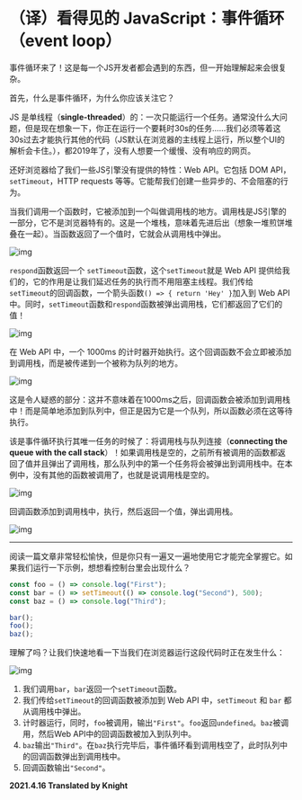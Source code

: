 # （译）看得见的 JavaScript：事件循环（event loop）

事件循环来了！这是每一个JS开发者都会遇到的东西，但一开始理解起来会很复杂。

首先，什么是事件循环，为什么你应该关注它？

JS 是单线程（**single-threaded**）的：一次只能运行一个任务。通常没什么大问题，但是现在想象一下，你正在运行一个要耗时30s的任务……我们必须等着这30s过去才能执行其他的代码（JS默认在浏览器的主线程上运行，所以整个UI的解析会卡住。），都2019年了，没有人想要一个缓慢、没有响应的网页。

还好浏览器给了我们一些JS引擎没有提供的特性：Web API。它包括 DOM API，`setTimeout`，HTTP requests 等等。它能帮我们创建一些异步的、不会阻塞的行为。

当我们调用一个函数时，它被添加到一个叫做调用栈的地方。调用栈是JS引擎的一部分，它不是浏览器特有的。这是一个堆栈，意味着先进后出（想象一堆煎饼堆叠在一起）。当函数返回了一个值时，它就会从调用栈中弹出。

![img](https://res.cloudinary.com/practicaldev/image/fetch/s--44yasyNX--/c_limit%2Cf_auto%2Cfl_progressive%2Cq_66%2Cw_880/https://devtolydiahallie.s3-us-west-1.amazonaws.com/gid1.6.gif)

`respond`函数返回一个 `setTimeout`函数，这个`setTimeout`就是 Web API 提供给我们的，它的作用是让我们延迟任务的执行而不用阻塞主线程。我们传给`setTimeout`的回调函数，一个箭头函数`() => { return 'Hey' }`加入到 Web API 中。同时，`setTimeout`函数和`respond`函数被弹出调用栈，它们都返回了它们的值！

![img](https://res.cloudinary.com/practicaldev/image/fetch/s--d_n4m4HH--/c_limit%2Cf_auto%2Cfl_progressive%2Cq_66%2Cw_880/https://devtolydiahallie.s3-us-west-1.amazonaws.com/gif2.1.gif)

在 Web API 中，一个 1000ms 的计时器开始执行。这个回调函数不会立即被添加到调用栈，而是被传递到一个被称为队列的地方。

![img](https://res.cloudinary.com/practicaldev/image/fetch/s--MewGMdte--/c_limit%2Cf_auto%2Cfl_progressive%2Cq_66%2Cw_880/https://devtolydiahallie.s3-us-west-1.amazonaws.com/gif3.1.gif)

这是令人疑惑的部分：这并不意味着在1000ms之后，回调函数会被添加到调用栈中！而是简单地添加到队列中，但正是因为它是一个队列，所以函数必须在这等待执行。

该是事件循环执行其唯一任务的时候了：将调用栈与队列连接（**connecting the queue with the call stack**）！如果调用栈是空的，之前所有被调用的函数都返回了值并且弹出了调用栈，那么队列中的第一个任务将会被弹出到调用栈中。在本例中，没有其他的函数被调用了，也就是说调用栈是空的。

![img](https://res.cloudinary.com/practicaldev/image/fetch/s--b2BtLfdz--/c_limit%2Cf_auto%2Cfl_progressive%2Cq_66%2Cw_880/https://devtolydiahallie.s3-us-west-1.amazonaws.com/gif4.gif)

回调函数添加到调用栈中，执行，然后返回一个值，弹出调用栈。

![img](https://res.cloudinary.com/practicaldev/image/fetch/s--NYOknEYi--/c_limit%2Cf_auto%2Cfl_progressive%2Cq_66%2Cw_880/https://devtolydiahallie.s3-us-west-1.amazonaws.com/gif5.gif)

------

阅读一篇文章非常轻松愉快，但是你只有一遍又一遍地使用它才能完全掌握它。如果我们运行一下示例，想想看控制台里会出现什么？

```javascript
const foo = () => console.log("First");
const bar = () => setTimeout(() => console.log("Second"), 500);
const baz = () => console.log("Third");

bar();
foo();
baz();
```

理解了吗？让我们快速地看一下当我们在浏览器运行这段代码时正在发生什么：

![img](https://res.cloudinary.com/practicaldev/image/fetch/s--BLtCLQcd--/c_limit%2Cf_auto%2Cfl_progressive%2Cq_66%2Cw_880/https://devtolydiahallie.s3-us-west-1.amazonaws.com/gif14.1.gif)

1. 我们调用`bar`，`bar`返回一个`setTimeout`函数。
2. 我们传给`setTimeout`的回调函数被添加到 Web API 中，`setTimeout` 和 `bar` 都从调用栈中弹出。
3. 计时器运行，同时，`foo`被调用，输出`"First"`。`foo`返回`undefined`。`baz`被调用，然后Web API中的回调函数被加入到队列中。
4. `baz`输出`"Third"`。在`baz`执行完毕后，事件循环看到调用栈空了，此时队列中的回调函数弹出到调用栈中。
5. 回调函数输出`"Second"`。

**2021.4.16 Translated by Knight**